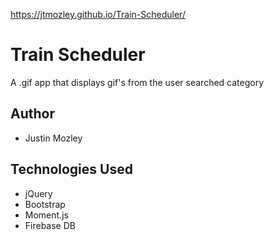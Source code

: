https://jtmozley.github.io/Train-Scheduler/
# Train Scheduler
A .gif app that displays gif's from the user searched category
## Author
- Justin Mozley
## Technologies Used
- jQuery
- Bootstrap
- Moment.js
- Firebase DB
